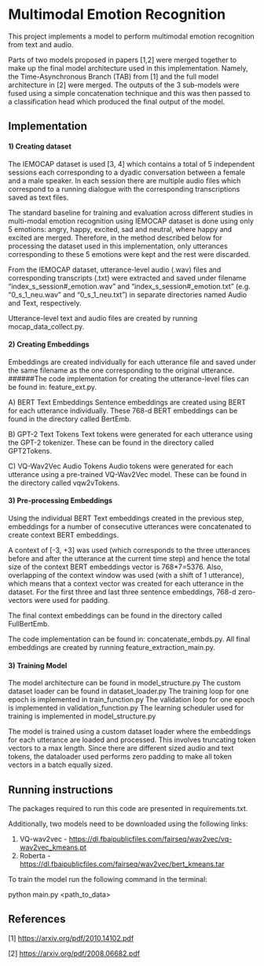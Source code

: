 # Multimodal Emotion Recognition

This project implements a model to perform multimodal emotion recognition from text and audio.

Parts of two models proposed in papers [1,2] were merged together to make up the final model architecture used in this implementation.
Namely, the Time-Asynchronous Branch (TAB) from [1] and the full model architecture in [2] were merged.
The outputs of the 3 sub-models were fused using a simple concatenation technique and this was then passed to a 
classification head which produced the final output of the model. 


## Implementation

#### 1) Creating dataset
The IEMOCAP dataset is used [3, 4] which contains a total of 5 independent sessions each corresponding to a dyadic conversation between a female and a male speaker. In each session there are multiple audio files which correspond to a running dialogue with the corresponding transcriptions saved as text files. 

The standard baseline for training and evaluation across different studies in multi-modal emotion recognition using IEMOCAP dataset is done using only 5 emotions: angry, happy, excited, sad and neutral, where happy and excited are merged. Therefore, in the method described below for processing the dataset used in this implementation, only utterances corresponding to these 5 emotions were kept and the rest were discarded.

From the IEMOCAP dataset, utterance-level audio (.wav) files and corresponding transcripts (.txt) were extracted and saved under filename “index_s_session#_emotion.wav” and “index_s_session#_emotion.txt” (e.g. “0_s_1_neu.wav” and “0_s_1_neu.txt”) in separate directories named Audio and Text, respectively.

Utterance-level text and audio files are created by running mocap_data_collect.py.

#### 2) Creating Embeddings
Embeddings are created individually for each utterance file and saved under the same filename as the one corresponding to the original utterance.
######The code implementation for creating the utterance-level files can be found in: feature_ext.py.

A) BERT Text Embeddings
Sentence embeddings are created using BERT for each utterance individually. These 768-d BERT embeddings can be found in the directory called BertEmb.

B) GPT-2 Text Tokens
Text tokens were generated for each utterance using the GPT-2 tokenizer. These can be found in the directory called GPT2Tokens.

C) VQ-Wav2Vec Audio Tokens
Audio tokens were generated for each utterance using a pre-trained VQ-Wav2Vec model. These can be found in the directory called vqw2vTokens.

#### 3) Pre-processing Embeddings
Using the individual BERT Text embeddings created in the previous step, embeddings for a number of consecutive utterances were concatenated to create context BERT embeddings.

A context of [-3, +3] was used (which corresponds to the three utterances before and after the utterance at the current time step) and hence the total size of the context BERT embeddings vector is 768*7=5376. Also, overlapping of the context window was used (with a shift of 1 utterance), which means that a context vector was created for each utterance in the dataset. For the first three and last three sentence embeddings, 768-d zero-vectors were used for padding.

The final context embeddings can be found in the directory called FullBertEmb.

The code implementation can be found in: concatenate_embds.py.
All final embeddings are created by running feature_extraction_main.py.

#### 3) Training Model
The model architecture can be found in model_structure.py
The custom dataset loader can be found in dataset_loader.py
The training loop for one epoch is implemented in train_function.py
The validation loop for one epoch is implemented in validation_function.py
The learning scheduler used for training is implemented in model_structure.py

The model is trained using a custom dataset loader where the embeddings for each utterance are loaded and processed. This involves truncating token vectors to a max length. Since there are different sized audio and text tokens, the dataloader used performs zero padding to make all token vectors in a batch equally sized.

## Running instructions

The packages required to run this code are presented in requirements.txt.

Additionally, two models need to be downloaded using the following links:

1. VQ-wav2vec - https://dl.fbaipublicfiles.com/fairseq/wav2vec/vq-wav2vec_kmeans.pt
2. Roberta - https://dl.fbaipublicfiles.com/fairseq/wav2vec/bert_kmeans.tar

To train the model run the following command in the terminal:

python main.py <path_to_data> 

## References
[1] https://arxiv.org/pdf/2010.14102.pdf

[2] https://arxiv.org/pdf/2008.06682.pdf






